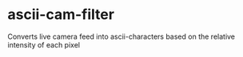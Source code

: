 # ascii-cam-filter
Converts live camera feed into ascii-characters based on the relative intensity of each pixel

